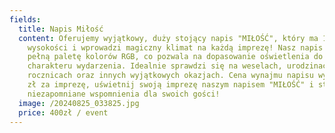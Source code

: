 ```yaml
---
fields:
  title: Napis Miłość
  content: Oferujemy wyjątkowy, duży stojący napis "MIŁOŚĆ", który ma 120 cm
    wysokości i wprowadzi magiczny klimat na każdą imprezę! Nasz napis emituje
    pełną paletę kolorów RGB, co pozwala na dopasowanie oświetlenia do
    charakteru wydarzenia. Idealnie sprawdzi się na weselach, urodzinach,
    rocznicach oraz innych wyjątkowych okazjach. Cena wynajmu napisu wynosi 400
    zł za imprezę, uświetnij swoją imprezę naszym napisem "MIŁOŚĆ" i stwórz
    niezapomniane wspomnienia dla swoich gości!
  image: /20240825_033825.jpg
  price: 400zł / event
---
```

